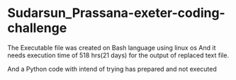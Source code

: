 # Sudarsun_Prassana-exeter-coding-challenge

The Executable file was created on Bash language using linux os
And it needs execution time of 518 hrs(21 days) for the output of replaced text file.


And a Python code with intend of trying has prepared and not executed
